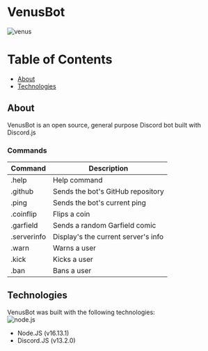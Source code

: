 # VenusBot
![venus](https://upload.wikimedia.org/wikipedia/commons/thumb/9/93/Venus_globe_-_transparent_background.png/1200px-Venus_globe_-_transparent_background.png)

# Table of Contents
- [About](#about)
- [Technologies](#technologies)

## About
VenusBot is an open source, general purpose Discord bot built with Discord.js

### Commands
|Command     |Description
|------------|-------------------------------------|
|.help       |Help command                         |
|.github     |Sends the bot's GitHub repository    |
|.ping       |Sends the bot's current ping         |
|.coinflip   |Flips a coin                         |
|.garfield   |Sends a random Garfield comic        |
|.serverinfo |Display's the current server's info  |
|.warn       |Warns a user                         |
|.kick       |Kicks a user                         |
|.ban        |Bans a user                          |

## Technologies
VenusBot was built with the following technologies:\
![node.js](https://img.shields.io/badge/Node.js-339933?style=for-the-badge&logo=nodedotjs&logoColor=white)

- Node.JS (v16.13.1)
- Discord.JS (v13.2.0)
